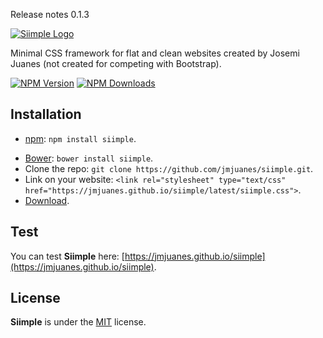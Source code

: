 Release notes 0.1.3

[![Siimple Logo](http://jmjuanes.github.io/siimple/assets/siimple.png)](https://jmjuanes.github.io/siimple/)

Minimal CSS framework for flat and clean websites created by Josemi Juanes (not created for competing with Bootstrap).

[![NPM Version][npm-image]][npm-url]
[![NPM Downloads][downloads-image]][downloads-url]


## Installation

* [npm](http://npmjs.org/): `npm install siimple`.
- [Bower](http://bower.io): `bower install siimple`.
- Clone the repo: `git clone https://github.com/jmjuanes/siimple.git`.
- Link on your website: `<link rel="stylesheet" type="text/css" href="https://jmjuanes.github.io/siimple/latest/siimple.css">`.
- [Download](https://github.com/jmjuanes/siimple/releases).


## Test

You can test **Siimple** here: [https://jmjuanes.github.io/siimple](https://jmjuanes.github.io/siimple).


## License

**Siimple** is under the [MIT](LICENSE) license.



[npm-image]: https://img.shields.io/npm/v/siimple.svg
[npm-url]: https://npmjs.org/package/siimple
[downloads-image]: https://img.shields.io/npm/dm/siimple.svg
[downloads-url]: https://npmjs.org/package/siimple
